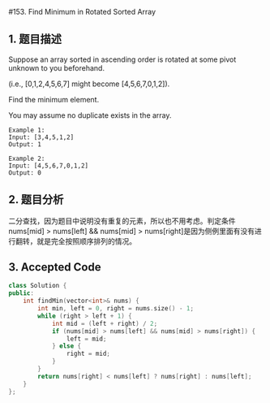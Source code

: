 #153. Find Minimum in Rotated Sorted Array
## 1. 题目描述
Suppose an array sorted in ascending order is rotated at some pivot unknown to you beforehand.

(i.e.,  [0,1,2,4,5,6,7] might become  [4,5,6,7,0,1,2]).

Find the minimum element.

You may assume no duplicate exists in the array.

```
Example 1:
Input: [3,4,5,1,2] 
Output: 1

Example 2:
Input: [4,5,6,7,0,1,2]
Output: 0
```

## 2. 题目分析
二分查找，因为题目中说明没有重复的元素，所以也不用考虑。判定条件nums[mid] > nums[left] && nums[mid] > nums[right]是因为侧例里面有没有进行翻转，就是完全按照顺序排列的情况。

## 3. Accepted Code
```cpp
class Solution {
public:
    int findMin(vector<int>& nums) {
        int min, left = 0, right = nums.size() - 1;
        while (right > left + 1) {
            int mid = (left + right) / 2;
            if (nums[mid] > nums[left] && nums[mid] > nums[right]) {
                left = mid;
            } else {
                right = mid;
            }
        }
        return nums[right] < nums[left] ? nums[right] : nums[left];
    }
};
```